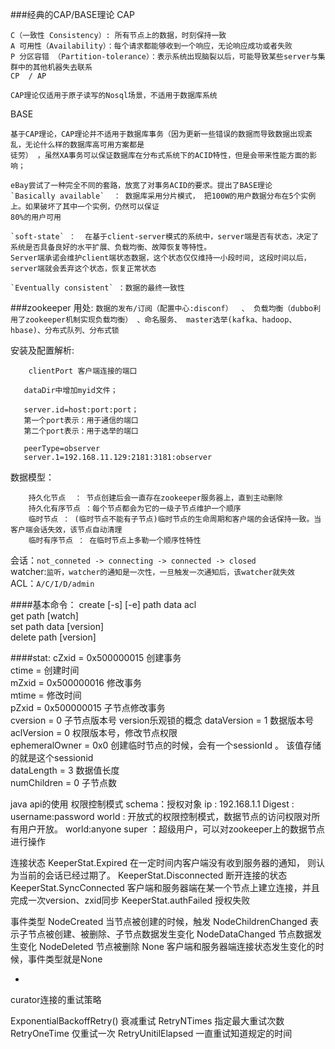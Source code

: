 ###经典的CAP/BASE理论
CAP  
```
C（一致性 Consistency）: 所有节点上的数据，时刻保持一致
A 可用性（Availability）：每个请求都能够收到一个响应，无论响应成功或者失败
P 分区容错 （Partition-tolerance）：表示系统出现脑裂以后，可能导致某些server与集群中的其他机器失去联系
CP  / AP

CAP理论仅适用于原子读写的Nosql场景，不适用于数据库系统
```
BASE  
```
基于CAP理论，CAP理论并不适用于数据库事务（因为更新一些错误的数据而导致数据出现紊乱，无论什么样的数据库高可用方案都是
徒劳） ，虽然XA事务可以保证数据库在分布式系统下的ACID特性，但是会带来性能方面的影响；

eBay尝试了一种完全不同的套路，放宽了对事务ACID的要求。提出了BASE理论
`Basically available`  ： 数据库采用分片模式， 把100W的用户数据分布在5个实例上。如果破坏了其中一个实例，仍然可以保证
80%的用户可用

`soft-state` ：  在基于client-server模式的系统中，server端是否有状态，决定了系统是否具备良好的水平扩展、负载均衡、故障恢复等特性。
Server端承诺会维护client端状态数据，这个状态仅仅维持一小段时间, 这段时间以后，server端就会丢弃这个状态，恢复正常状态

`Eventually consistent` ：数据的最终一致性
```
###zookeeper
用处:
`数据的发布/订阅（配置中心:disconf）  、 负载均衡（dubbo利用了zookeeper机制实现负载均衡） 、命名服务、
master选举(kafka、hadoop、hbase)、分布式队列、分布式锁`

安装及配置解析:
```zoo.cfg: 
    clientPort 客户端连接的端口

   dataDir中增加myid文件；
   
   server.id=host:port:port； 
   第一个port表示：用于通信的端口
   第二个port表示：用于选举的端口
   
   peerType=observer
   server.1=192.168.11.129:2181:3181:observer 
   ```

数据模型：
```
    持久化节点  ： 节点创建后会一直存在zookeeper服务器上，直到主动删除
    持久化有序节点 ：每个节点都会为它的一级子节点维护一个顺序
    临时节点 ： (临时节点不能有子节点)临时节点的生命周期和客户端的会话保持一致。当客户端会话失效，该节点自动清理
    临时有序节点 ： 在临时节点上多勒一个顺序性特性
```
    
会话：`not_conneted -> connecting -> connected -> closed  `  
watcher:`监听，watcher的通知是一次性，一旦触发一次通知后，该watcher就失效  `  
ACL：`A/C/I/D/admin  `  

####基本命令：
  create [-s] [-e] path data acl  
  get path [watch]  
  set path data [version]  
  delete path [version]  
  
####stat:
    cZxid = 0x500000015 创建事务  
    ctime = 创建时间   
    mZxid = 0x500000016 修改事务  
    mtime = 修改时间  
    pZxid = 0x500000015 子节点修改事务  
    cversion = 0 子节点版本号  version乐观锁的概念
    dataVersion = 1 数据版本号  
    aclVersion = 0 权限版本号，修改节点权限  
    ephemeralOwner = 0x0   创建临时节点的时候，会有一个sessionId 。 该值存储的就是这个sessionid  
    dataLength = 3    数据值长度  
    numChildren = 0  子节点数  
    
java api的使用
权限控制模式
schema：授权对象
ip     : 192.168.1.1
Digest  : username:password
world  : 开放式的权限控制模式，数据节点的访问权限对所有用户开放。 world:anyone
super  ：超级用户，可以对zookeeper上的数据节点进行操作

连接状态
KeeperStat.Expired  在一定时间内客户端没有收到服务器的通知， 则认为当前的会话已经过期了。
KeeperStat.Disconnected  断开连接的状态
KeeperStat.SyncConnected  客户端和服务器端在某一个节点上建立连接，并且完成一次version、zxid同步
KeeperStat.authFailed  授权失败

事件类型
NodeCreated  当节点被创建的时候，触发
NodeChildrenChanged  表示子节点被创建、被删除、子节点数据发生变化
NodeDataChanged    节点数据发生变化
NodeDeleted        节点被删除
None   客户端和服务器端连接状态发生变化的时候，事件类型就是None  
 
 -
 
 curator连接的重试策略
 
 ExponentialBackoffRetry()  衰减重试 
 RetryNTimes 指定最大重试次数
 RetryOneTime 仅重试一次
 RetryUnitilElapsed 一直重试知道规定的时间